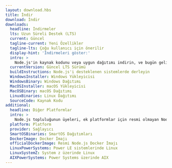 ```yaml
---
layout: download.hbs
title: İndir
download: İndir
downloads:
  headline: İndirmeler
  lts: Uzun Süreli Destek (LTS)
  current: Güncel
  tagline-current: Yeni Özellikler
  tagline-lts: Çoğu kullanıcı için önerilir
  display-hint: 'İndirmeleri göster:'
  intro: >
    Node.js'in kaynak kodunu veya uygun dağıtımı indirin, ve bugün geliştirmeye başlayın.
  currentVersion: Güncel LTS Sürümü
  buildInstructions: Node.js'i desteklenen sistemlerde derleyin
  WindowsInstaller: Windows Yükleyicisi
  WindowsBinary: Windows Dağıtımı
  MacOSInstaller: macOS Yükleyicisi
  MacOSBinary: macOS Dağıtımı
  LinuxBinaries: Linux Dağıtımı
  SourceCode: Kaynak Kodu
additional:
  headline: Diğer Platformlar
  intro: >
    Node.js topluluğunun üyeleri, ek platformlar için resmi olmayan Node.js yapılarını korur. Bu tür derlemelerin Node.js çekirdek ekibi tarafından desteklenmediğini ve henüz mevcut Node.js sürümüyle aynı derleme düzeyinde olmayabileceğini unutmayın.
  platform: Platform
  provider: Sağlayıcı
  SmartOSBinaries: SmartOS Dağıtımları
  DockerImage: Docker İmajı
  officialDockerImage: Resmi Node.js Docker İmajı
  LinuxPowerSystems: Power LE sistemlerinde Linux
  LinuxSystemZ: System z üzerinde Linux
  AIXPowerSystems: Power Systems üzerinde AIX
---
```

